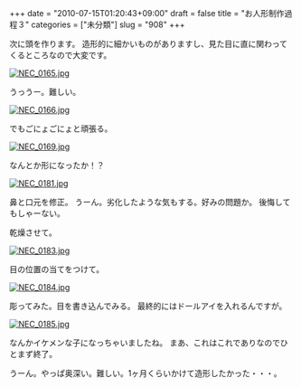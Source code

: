 +++
date = "2010-07-15T01:20:43+09:00"
draft = false
title = "お人形制作過程３"
categories = ["未分類"]
slug = "908"
+++

次に頭を作ります。
造形的に細かいものがありますし、見た目に直に関わってくるところなので大変です。

<a href="/images/robogirl/fig/NEC_0165.jpg"><img src="/images/robogirl/fig/NEC_0165.jpg" alt="NEC_0165.jpg" border="0"   /></a>

うっうー。難しい。

<a href="/images/robogirl/fig/NEC_0166.jpg"><img src="/images/robogirl/fig/NEC_0166.jpg" alt="NEC_0166.jpg" border="0"   /></a>

でもごにょごにょと頑張る。

<a href="/images/robogirl/fig/NEC_0169.jpg"><img src="/images/robogirl/fig/NEC_0169.jpg" alt="NEC_0169.jpg" border="0"   /></a>

なんとか形になったか！？

<a href="/images/robogirl/fig/NEC_0181.jpg"><img src="/images/robogirl/fig/NEC_0181.jpg" alt="NEC_0181.jpg" border="0"   /></a>

鼻と口元を修正。
うーん。劣化したような気もする。好みの問題か。
後悔してもしゃーない。

乾燥させて。

<a href="/images/robogirl/fig/NEC_0183.jpg"><img src="/images/robogirl/fig/NEC_0183.jpg" alt="NEC_0183.jpg" border="0"   /></a>

目の位置の当てをつけて。

<a href="/images/robogirl/fig/NEC_0184.jpg"><img src="/images/robogirl/fig/NEC_0184.jpg" alt="NEC_0184.jpg" border="0"   /></a>

彫ってみた。目を書き込んでみる。
最終的にはドールアイを入れるんですが。

<a href="/images/robogirl/fig/NEC_0185.jpg"><img src="/images/robogirl/fig/NEC_0185.jpg" alt="NEC_0185.jpg" border="0"   /></a>

なんかイケメンな子になっちゃいましたね。
まあ、これはこれでありなのでひとまず終了。

うーん。やっぱ奥深い。難しい。1ヶ月くらいかけて造形したかった・・・。

